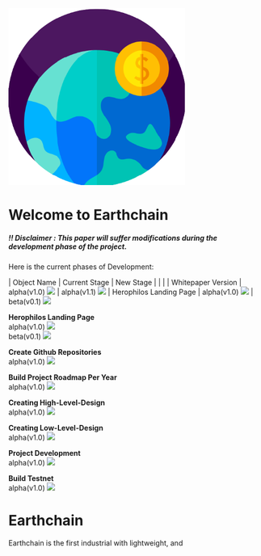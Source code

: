 <a href ="herophilos.site">
<img src="/Images/transparent_logo.png" width="350" alt="Earthchain Logo">
</a>

<h1>Welcome to Earthchain</h1>

##### !! Disclaimer : This paper will suffer modifications during the development phase of the project.

Here is the current phases of Development:

| Object Name | Current Stage | New Stage 
| | | 
| Whitepaper Version | alpha(v1.0) ![](https://us-central1-progress-markdown.cloudfunctions.net/progress/100) | alpha(v1.1) ![](https://us-central1-progress-markdown.cloudfunctions.net/progress/0) 
| Herophilos Landing Page | alpha(v1.0) ![](https://us-central1-progress-markdown.cloudfunctions.net/progress/100) | beta(v0.1)  ![](https://us-central1-progress-markdown.cloudfunctions.net/progress/0) 

<b>Herophilos Landing Page</b><br> 
alpha(v1.0) ![](https://us-central1-progress-markdown.cloudfunctions.net/progress/100)<br>
beta(v0.1)  ![](https://us-central1-progress-markdown.cloudfunctions.net/progress/0)

<b>Create Github Repositories</b><br>
alpha(v1.0) ![](https://us-central1-progress-markdown.cloudfunctions.net/progress/100)

<b>Build Project Roadmap Per Year</b><br>
alpha(v1.0) ![](https://us-central1-progress-markdown.cloudfunctions.net/progress/10)

<b>Creating High-Level-Design</b><br>
alpha(v1.0) ![](https://us-central1-progress-markdown.cloudfunctions.net/progress/20)

<b>Creating Low-Level-Design</b><br>
alpha(v1.0) ![](https://us-central1-progress-markdown.cloudfunctions.net/progress/20)

<b>Project Development</b><br>
alpha(v1.0) ![](https://us-central1-progress-markdown.cloudfunctions.net/progress/0)

<b>Build Testnet</b><br>
alpha(v1.0) ![](https://us-central1-progress-markdown.cloudfunctions.net/progress/0)

# Earthchain

Earthchain is the first industrial with lightweight, and  